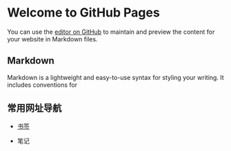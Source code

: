 # Welcome to GitHub Pages
You can use the [editor on GitHub](https://github.com/zuixiaoyao0875/zuixiaoyao/edit/master/index.md) to maintain and preview the content for your website in Markdown files.
## Markdown
Markdown is a lightweight and easy-to-use syntax for styling your writing. It includes conventions for

## 常用网址导航

* [书签](http://withpinbox.com/explore/collection/300470)

* 笔记
